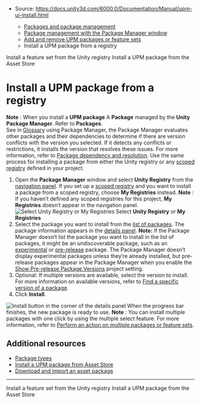 * Source: https://docs.unity3d.com/6000.0/Documentation/Manual/upm-ui-install.html

  * [Packages and package management](https://docs.unity3d.com/6000.0/Documentation/Manual/PackagesList.html)
  * [Package management with the Package Manager window](https://docs.unity3d.com/6000.0/Documentation/Manual/managing-packages-window.html)
  * [Add and remove UPM packages or feature sets](https://docs.unity3d.com/6000.0/Documentation/Manual/upm-ui-actions.html)
  * Install a UPM package from a registry


[](https://docs.unity3d.com/6000.0/Documentation/Manual/fs-install.html)
Install a feature set from the Unity registry
[](https://docs.unity3d.com/6000.0/Documentation/Manual/upm-ui-install2.html)
Install a UPM package from the Asset Store
# Install a UPM package from a registry
**Note** : When you install a **UPM package** A **Package** managed by the **Unity Package Manager**. Refer to **Packages**.  
See in [Glossary](https://docs.unity3d.com/6000.0/Documentation/Manual/Glossary.html#UPMpackage) using Package Manager, the Package Manager evaluates other packages and their dependencies to determine if there are version conflicts with the version you selected. If it detects any conflicts or restrictions, it installs the version that resolves these issues. For more information, refer to [Package dependency and resolution](https://docs.unity3d.com/6000.0/Documentation/Manual/upm-dependencies.html).
Use the same process for installing a package from either the Unity registry or any [scoped registry](https://docs.unity3d.com/6000.0/Documentation/Manual/upm-scoped.html) defined in your project.
  1. Open the **Package Manager** window and select **Unity Registry** from the [navigation panel](https://docs.unity3d.com/6000.0/Documentation/Manual/upm-ui-nav.html). If you set up a [scoped registry](https://docs.unity3d.com/6000.0/Documentation/Manual/upm-scoped.html) and you want to install a package from a scoped registry, choose **My Registries** instead.
**Note** : If you haven’t defined any scoped registries for this project, **My Registries** doesn’t appear in the navigation panel.
![Select Unity Registry or My Registries](https://docs.unity3d.com/6000.0/Documentation/uploads/Main/upm-ui-unityregistry.png) Select **Unity Registry** or **My Registries**
  2. Select the package you want to install from the [list of packages](https://docs.unity3d.com/6000.0/Documentation/Manual/upm-ui-list.html). The package information appears in the [details panel](https://docs.unity3d.com/6000.0/Documentation/Manual/upm-ui-details.html).
**Note:** If the Package Manager doesn’t list the package you want to install in the list of packages, it might be an undiscoverable package, such as an [experimental](https://docs.unity3d.com/6000.0/Documentation/Manual/pack-exp.html) or [pre-release](https://docs.unity3d.com/6000.0/Documentation/Manual/pack-preview.html) package. The Package Manager doesn’t display experimental packages unless they’re already installed, but pre-release packages appear in the Package Manager when you enable the [Show Pre-release Package Versions](https://docs.unity3d.com/6000.0/Documentation/Manual/class-PackageManager.html#advanced_preview) project setting.
  3. Optional: If multiple versions are available, select the version to install. For more information on available versions, refer to [Find a specific version of a package](https://docs.unity3d.com/6000.0/Documentation/Manual/upm-ui-find-ver.html).
  4. Click **Install**.


![Install button in the corner of the details panel](https://docs.unity3d.com/6000.0/Documentation/uploads/Main/upm-ui-install.png)
When the progress bar finishes, the new package is ready to use.
**Note** : You can install multiple packages with one click by using the multiple select feature. For more information, refer to [Perform an action on multiple packages or feature sets](https://docs.unity3d.com/6000.0/Documentation/Manual/upm-ui-multi.html).
## Additional resources
  * [Package types](https://docs.unity3d.com/6000.0/Documentation/Manual/upm-package-types.html)
  * [Install a UPM package from Asset Store](https://docs.unity3d.com/6000.0/Documentation/Manual/upm-ui-install2.html)
  * [Download and import an asset package](https://docs.unity3d.com/6000.0/Documentation/Manual/upm-ui-import.html)


* * *
[](https://docs.unity3d.com/6000.0/Documentation/Manual/fs-install.html)
Install a feature set from the Unity registry
[](https://docs.unity3d.com/6000.0/Documentation/Manual/upm-ui-install2.html)
Install a UPM package from the Asset Store
